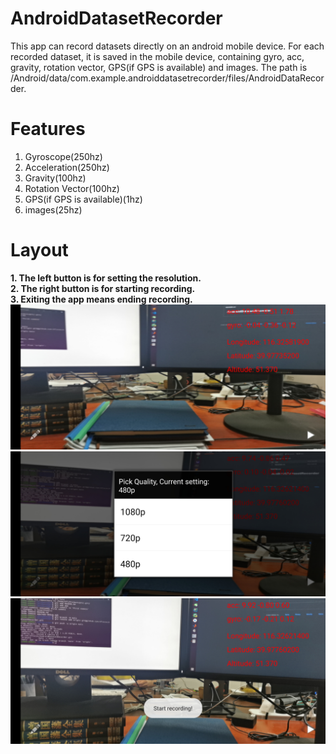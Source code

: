 # AndroidDatasetRecorder

This app can record datasets directly on an android mobile device. 
For each recorded dataset, it is saved in the mobile device, containing gyro, acc, gravity, rotation vector, GPS(if GPS is available) and images.
The path is /Android/data/com.example.androiddatasetrecorder/files/AndroidDataRecorder.



# Features
1. Gyroscope(250hz)    
2. Acceleration(250hz)    
3. Gravity(100hz)  
4. Rotation Vector(100hz)  
5. GPS(if GPS is available)(1hz)  
6. images(25hz)  


# Layout
**1. The left button is for setting the resolution.**  
**2. The right button is for starting recording.**  
**3. Exiting the app means ending recording.**
![](./images/1.jpg)  
![](./images/2.jpg)  
![](./images/3.jpg)  

